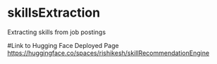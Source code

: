 # skillsExtraction
Extracting skills from job postings

#Link to Hugging Face Deployed Page
https://huggingface.co/spaces/rishikesh/skillRecommendationEngine
